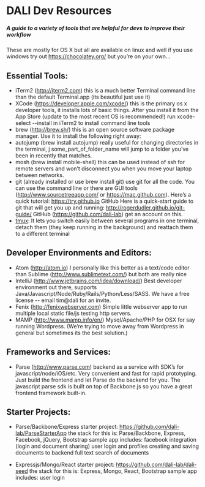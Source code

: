 # DALI Dev Resources

##### A guide to a variety of tools that are helpful for devs to improve their workflow

These are mostly for OS X but all are available on linux and well if you use windows try out https://chocolatey.org/ but you’re on your own…

## Essential Tools:

- iTerm2  (http://iterm2.com)  this is a much better Terminal command line than the default Terminal.app  (its beautiful just use it)
- XCode  (https://developer.apple.com/xcode/)  this is the primary os x developer tools, it installs lots of basic things. After you install it from the App Store (update to the most recent OS is recommended!) run xcode-select --install in iTerm2 to install command line tools
- brew  (http://brew.sh/)  this is an open source software package manager.  Use it to install the following right away:
- autojump   (brew install autojump)  really useful for changing directories in the terminal,  j some_part_of_folder_name will jump to a folder you’ve been in recently that matches.
- mosh  (brew install mobile-shell)  this can be used instead of ssh for remote servers and won’t disconnect you when you move your laptop between networks.
- git  (already installed or use brew install git)  use git for all the code.  You can use the command line or there are GUI tools (http://www.sourcetreeapp.com/ or https://mac.github.com).  Here’s a quick tutorial: https://try.github.io 
GitHub Here is a quick-start guide to git that will get you up and running: http://rogerdudler.github.io/git-guide/
GitHub (https://github.com/dali-lab) get an account on this. 
- [tmux](https://tmux.github.io/): It lets you switch easily between several programs in one terminal, detach them (they keep running in the background) and reattach them to a different terminal

## Developer Environments and Editors:
- Atom  (http://atom.io)  I personally like this better as a text/code editor than Sublime (http://www.sublimetext.com/) but both are really nice
- IntelliJ  (http://www.jetbrains.com/idea/download/)  Best developer environment out there, supports Java/Javascript/Node/Ruby/Rails/Python/Less/SASS.  We have a free license -- email tim@dali for an invite.
- Fenix  (http://fenixwebserver.com)  Simple little webserver app to run multiple local static file/js testing http servers.
- MAMP  (http://www.mamp.info/en/)  Mysql/Apache/PHP for OSX for say running Wordpress.  (We’re trying to move away from Wordpress in general but sometimes its the best solution.)

## Frameworks and Services:
- Parse  (http://www.parse.com) backend as a service with SDK’s for javascript/node/iOS/etc.  Very convenient and fast for rapid prototyping. Just build the frontend and let Parse do the backend for you.  The javascript parse sdk is built on top of Backbone.js so you have a great frontend framework built-in. 

## Starter Projects:

- Parse/Backbone/Express starter project: https://github.com/dali-lab/ParseStarterApp 
the stack for this is: Parse/Backbone, Express, Facebook, jQuery, Bootstrap
sample app includes:
facebook integration (login and document sharing)
user login and profiles
creating and saving documents to backend
full text search of documents

- Expressjs/Mongo/React starter project:   https://github.com/dali-lab/dali-seed 
the stack for this is: Express, Mongo, React, Bootstrap
sample app includes:
user login
